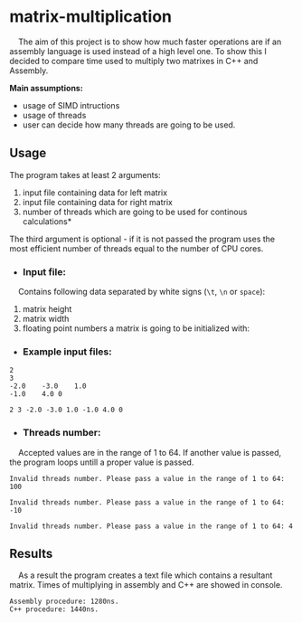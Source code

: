 # matrix-multiplication

&nbsp; &nbsp; The aim of this project is to show how much faster operations are if an assembly language is used instead of a high level one. To show this I decided to compare time used to multiply two matrixes in C++ and Assembly.

**Main assumptions:**

+ usage of SIMD intructions
+ usage of threads
+ user can decide how many threads are going to be used.

## Usage

The program takes at least 2 arguments: 

1. input file containing data for left matrix
2. input file containing data for right matrix
3. number of threads which are going to be used for continous calculations*

The third argument is optional - if it is not passed the program uses the most efficient number of threads equal to the number of CPU cores.

+ ### Input file:

&nbsp; &nbsp; Contains following data separated by white signs (`\t`, `\n` or `space`):
1. matrix height
2. matrix width 
3. floating point numbers a matrix is going to be initialized with:
 
+ ### Example input files:

```
2
3
-2.0	-3.0	1.0
-1.0	4.0	0
```

```
2 3 -2.0 -3.0 1.0 -1.0 4.0 0
```

+ ### Threads number:

&nbsp; &nbsp; Accepted values are in the range of 1 to 64. If another value is passed, the program loops untill a proper value is passed.

```
Invalid threads number. Please pass a value in the range of 1 to 64: 100

Invalid threads number. Please pass a value in the range of 1 to 64: -10

Invalid threads number. Please pass a value in the range of 1 to 64: 4
```

## Results

&nbsp; &nbsp; As a result the program creates a text file which contains a resultant matrix.
Times of multiplying in assembly and C++ are showed in console. 

```
Assembly procedure: 1280ns. 
C++ procedure: 1440ns.
```
